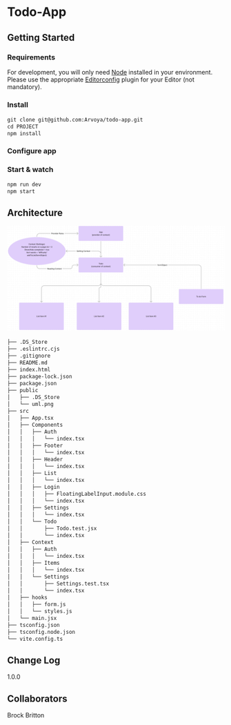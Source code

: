 # Todo-App

## Getting Started

### Requirements

For development, you will only need [Node](http://nodejs.org/) installed in your
environment.
Please use the appropriate [Editorconfig](http://editorconfig.org/) plugin for your
Editor (not mandatory).

### Install

    git clone git@github.com:Arvoya/todo-app.git
    cd PROJECT
    npm install

### Configure app

<!-- Any environment configuration steps. -->

### Start & watch

    npm run dev
    npm start

## Architecture

![uml](./public/uml.png)

```text
├── .DS_Store
├── .eslintrc.cjs
├── .gitignore
├── README.md
├── index.html
├── package-lock.json
├── package.json
├── public
│   ├── .DS_Store
│   └── uml.png
├── src
│   ├── App.tsx
│   ├── Components
│   │   ├── Auth
│   │   │   └── index.tsx
│   │   ├── Footer
│   │   │   └── index.tsx
│   │   ├── Header
│   │   │   └── index.tsx
│   │   ├── List
│   │   │   └── index.tsx
│   │   ├── Login
│   │   │   ├── FloatingLabelInput.module.css
│   │   │   └── index.tsx
│   │   ├── Settings
│   │   │   └── index.tsx
│   │   └── Todo
│   │       ├── Todo.test.jsx
│   │       └── index.tsx
│   ├── Context
│   │   ├── Auth
│   │   │   └── index.tsx
│   │   ├── Items
│   │   │   └── index.tsx
│   │   └── Settings
│   │       ├── Settings.test.tsx
│   │       └── index.tsx
│   ├── hooks
│   │   ├── form.js
│   │   └── styles.js
│   └── main.jsx
├── tsconfig.json
├── tsconfig.node.json
└── vite.config.ts
```

## Change Log

1.0.0

## Collaborators

Brock Britton